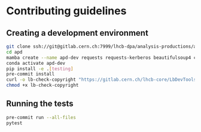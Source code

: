 # Contributing guidelines

## Creating a development environment

```bash
git clone ssh://git@gitlab.cern.ch:7999/lhcb-dpa/analysis-productions/apd.git
cd apd
mamba create --name apd-dev requests requests-kerberos beautifulsoup4 click click-log ipython black pre-commit pytest
conda activate apd-dev
pip install -e .[testing]
pre-commit install
curl -o lb-check-copyright "https://gitlab.cern.ch/lhcb-core/LbDevTools/raw/master/LbDevTools/SourceTools.py?inline=false"
chmod +x lb-check-copyright
```

## Running the tests

```bash
pre-commit run --all-files
pytest
```
